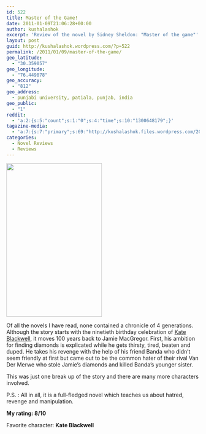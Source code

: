 ```yaml
---
id: 522
title: Master of the Game!
date: 2011-01-09T21:06:28+00:00
author: kushalashok
excerpt: 'Review of the novel by Sidney Sheldon: "Master of the game"'
layout: post
guid: http://kushalashok.wordpress.com/?p=522
permalink: /2011/01/09/master-of-the-game/
geo_latitude:
  - "30.359057"
geo_longitude:
  - "76.449078"
geo_accuracy:
  - "812"
geo_address:
  - punjabi university, patiala, punjab, india
geo_public:
  - "1"
reddit:
  - 'a:2:{s:5:"count";s:1:"0";s:4:"time";s:10:"1300648179";}'
tagazine-media:
  - 'a:7:{s:7:"primary";s:69:"http://kushalashok.files.wordpress.com/2011/01/master-of-the-game.jpg";s:6:"images";a:1:{s:69:"http://kushalashok.files.wordpress.com/2011/01/master-of-the-game.jpg";a:6:{s:8:"file_url";s:69:"http://kushalashok.files.wordpress.com/2011/01/master-of-the-game.jpg";s:5:"width";s:3:"311";s:6:"height";s:3:"500";s:4:"type";s:5:"image";s:4:"area";s:6:"155500";s:9:"file_path";s:0:"";}}s:6:"videos";a:0:{}s:11:"image_count";s:1:"1";s:6:"author";s:8:"14208831";s:7:"blog_id";s:8:"13804338";s:9:"mod_stamp";s:19:"2011-02-15 17:38:42";}'
categories:
  - Novel Reviews
  - Reviews
---
```

[<img class="size-full wp-image-523 alignleft" title="master of the game" src="http://kushalashok.files.wordpress.com/2011/01/master-of-the-game.jpg" alt="" width="249" height="400" />](http://kushalashok.files.wordpress.com/2011/01/master-of-the-game.jpg)

Of all the novels I have read, none contained a chronicle of 4 generations. Although the story starts with the ninetieth birthday celebration of <a class="zem_slink" title="Kate Blackwell" rel="wikipedia" href="http://en.wikipedia.org/wiki/Kate_Blackwell">Kate Blackwell</a>, it moves 100 years back to Jamie MacGregor. First, his ambition for finding diamonds is explicated while he gets thirsty, tired, beaten and duped. He takes his revenge with the help of his friend Banda who didn&#8217;t seem friendly at first but came out to be the common hater of their rival Van Der Merwe who stole Jamie&#8217;s diamonds and killed Banda&#8217;s younger sister.

This was just one break up of the story and there are many more characters involved.

P.S. : All in all, it is a full-fledged novel which teaches us about hatred, revenge and manipulation.

**My rating: 8/10**

Favorite character: **Kate Blackwell**